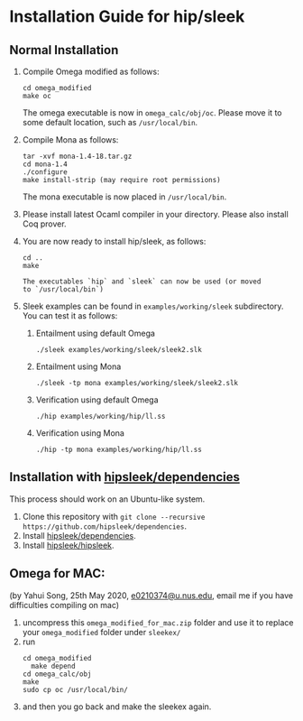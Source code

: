 # Installation Guide for hip/sleek

## Normal Installation
1. Compile Omega modified as follows:
   ```
   cd omega_modified
   make oc
   ```
   The omega executable is now in `omega_calc/obj/oc`.
   Please move it to some default location,
   such as `/usr/local/bin`.

2. Compile Mona as follows:
   ```
   tar -xvf mona-1.4-18.tar.gz
   cd mona-1.4
   ./configure
   make install-strip (may require root permissions)
   ```
   The mona executable is now placed in
   `/usr/local/bin`.

3. Please install latest Ocaml compiler in your directory.
   Please also install Coq prover.

4. You are now ready to install hip/sleek, as follows:
   ```
   cd ..
   make

   The executables `hip` and `sleek` can now be used (or moved
   to `/usr/local/bin`)

5. Sleek examples can be found in `examples/working/sleek`
   subdirectory. You can test it as follows:

   1. Entailment using default Omega
      ```
      ./sleek examples/working/sleek/sleek2.slk
      ```

   2. Entailment using Mona
      ```
      ./sleek -tp mona examples/working/sleek/sleek2.slk
      ```

   3. Verification using default Omega
      ```
      ./hip examples/working/hip/ll.ss
      ```

   4. Verification using Mona
      ```
      ./hip -tp mona examples/working/hip/ll.ss
      ```

## Installation with [hipsleek/dependencies]
This process should work on an Ubuntu-like system.
1. Clone this repository with `git clone --recursive https://github.com/hipsleek/dependencies`.
1. Install [hipsleek/dependencies].
1. Install [hipsleek/hipsleek].

## Omega for MAC:
(by Yahui Song, 25th May 2020, e0210374@u.nus.edu,
email me if you have difficulties compiling on mac)

1. uncompress this `omega_modified_for_mac.zip` folder and use it to replace your `omega_modified` folder under `sleekex/`
2. run
   ```
   cd omega_modified
     make depend
   cd omega_calc/obj
   make
   sudo cp oc /usr/local/bin/
   ```
3. and then you go back and make the sleekex again.

[hipsleek/dependencies]: https://github.com/hipsleek/dependencies
[hipsleek/hipsleek]: https://github.com/hipsleek/hipsleek
